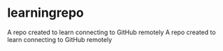 # learningrepo
A repo created to learn connecting to GitHub remotely
A repo created to learn connecting to GitHub remotely

